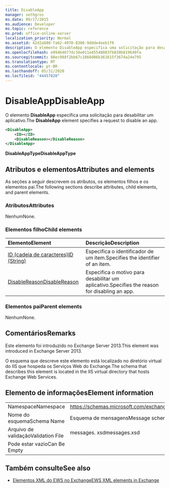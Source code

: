 ```yaml
---
title: DisableApp
manager: sethgros
ms.date: 09/17/2015
ms.audience: Developer
ms.topic: reference
ms.prod: office-online-server
localization_priority: Normal
ms.assetid: 42d2a888-fa62-4970-8306-9ddde4eeb1f0
description: O elemento DisableApp especifica uma solicitação para desabilitar um aplicativo.
ms.openlocfilehash: e99464677dc34e011e45548083fb830b819649fa
ms.sourcegitcommit: 88ec988f2bb67c1866d06b361615f3674a24e795
ms.translationtype: MT
ms.contentlocale: pt-BR
ms.lasthandoff: 05/31/2020
ms.locfileid: "44457820"
---
```

# <a name="disableapp"></a><span data-ttu-id="27c37-103">DisableApp</span><span class="sxs-lookup"><span data-stu-id="27c37-103">DisableApp</span></span>

<span data-ttu-id="27c37-104">O elemento **DisableApp** especifica uma solicitação para desabilitar um aplicativo.</span><span class="sxs-lookup"><span data-stu-id="27c37-104">The **DisableApp** element specifies a request to disable an app.</span></span> 
  
```XML
<DisableApp>
    <ID></ID>
    <DisableReason></DisableReason>
</DisableApp>
```

 <span data-ttu-id="27c37-105">**DisableAppType**</span><span class="sxs-lookup"><span data-stu-id="27c37-105">**DisableAppType**</span></span>
## <a name="attributes-and-elements"></a><span data-ttu-id="27c37-106">Atributos e elementos</span><span class="sxs-lookup"><span data-stu-id="27c37-106">Attributes and elements</span></span>

<span data-ttu-id="27c37-107">As seções a seguir descrevem os atributos, os elementos filhos e os elementos pai.</span><span class="sxs-lookup"><span data-stu-id="27c37-107">The following sections describe attributes, child elements, and parent elements.</span></span>
  
### <a name="attributes"></a><span data-ttu-id="27c37-108">Atributos</span><span class="sxs-lookup"><span data-stu-id="27c37-108">Attributes</span></span>

<span data-ttu-id="27c37-109">Nenhum</span><span class="sxs-lookup"><span data-stu-id="27c37-109">None.</span></span>
  
### <a name="child-elements"></a><span data-ttu-id="27c37-110">Elementos filho</span><span class="sxs-lookup"><span data-stu-id="27c37-110">Child elements</span></span>

|<span data-ttu-id="27c37-111">**Elemento**</span><span class="sxs-lookup"><span data-stu-id="27c37-111">**Element**</span></span>|<span data-ttu-id="27c37-112">**Descrição**</span><span class="sxs-lookup"><span data-stu-id="27c37-112">**Description**</span></span>|
|:-----|:-----|
|[<span data-ttu-id="27c37-113">ID (cadeia de caracteres)</span><span class="sxs-lookup"><span data-stu-id="27c37-113">ID (String)</span></span>](id-string.md) <br/> |<span data-ttu-id="27c37-114">Especifica o identificador de um item.</span><span class="sxs-lookup"><span data-stu-id="27c37-114">Specifies the identifier of an item.</span></span>  <br/> |
|[<span data-ttu-id="27c37-115">DisableReason</span><span class="sxs-lookup"><span data-stu-id="27c37-115">DisableReason</span></span>](disablereason.md) <br/> |<span data-ttu-id="27c37-116">Especifica o motivo para desabilitar um aplicativo.</span><span class="sxs-lookup"><span data-stu-id="27c37-116">Specifies the reason for disabling an app.</span></span>  <br/> |
   
### <a name="parent-elements"></a><span data-ttu-id="27c37-117">Elementos pai</span><span class="sxs-lookup"><span data-stu-id="27c37-117">Parent elements</span></span>

<span data-ttu-id="27c37-118">Nenhum</span><span class="sxs-lookup"><span data-stu-id="27c37-118">None.</span></span>
  
## <a name="remarks"></a><span data-ttu-id="27c37-119">Comentários</span><span class="sxs-lookup"><span data-stu-id="27c37-119">Remarks</span></span>

<span data-ttu-id="27c37-120">Este elemento foi introduzido no Exchange Server 2013.</span><span class="sxs-lookup"><span data-stu-id="27c37-120">This element was introduced in Exchange Server 2013.</span></span>
  
<span data-ttu-id="27c37-121">O esquema que descreve este elemento está localizado no diretório virtual do IIS que hospeda os Serviços Web do Exchange.</span><span class="sxs-lookup"><span data-stu-id="27c37-121">The schema that describes this element is located in the IIS virtual directory that hosts Exchange Web Services.</span></span>
  
## <a name="element-information"></a><span data-ttu-id="27c37-122">Elemento de informações</span><span class="sxs-lookup"><span data-stu-id="27c37-122">Element information</span></span>

|||
|:-----|:-----|
|<span data-ttu-id="27c37-123">Namespace</span><span class="sxs-lookup"><span data-stu-id="27c37-123">Namespace</span></span>  <br/> |https://schemas.microsoft.com/exchange/services/2006/messages  <br/> |
|<span data-ttu-id="27c37-124">Nome do esquema</span><span class="sxs-lookup"><span data-stu-id="27c37-124">Schema Name</span></span>  <br/> |<span data-ttu-id="27c37-125">Esquema de mensagens</span><span class="sxs-lookup"><span data-stu-id="27c37-125">Message schema</span></span>  <br/> |
|<span data-ttu-id="27c37-126">Arquivo de validação</span><span class="sxs-lookup"><span data-stu-id="27c37-126">Validation File</span></span>  <br/> |<span data-ttu-id="27c37-127">messages. xsd</span><span class="sxs-lookup"><span data-stu-id="27c37-127">messages.xsd</span></span>  <br/> |
|<span data-ttu-id="27c37-128">Pode estar vazio</span><span class="sxs-lookup"><span data-stu-id="27c37-128">Can Be Empty</span></span>  <br/> ||
   
## <a name="see-also"></a><span data-ttu-id="27c37-129">Também consulte</span><span class="sxs-lookup"><span data-stu-id="27c37-129">See also</span></span>

- [<span data-ttu-id="27c37-130">Elementos XML do EWS no Exchange</span><span class="sxs-lookup"><span data-stu-id="27c37-130">EWS XML elements in Exchange</span></span>](ews-xml-elements-in-exchange.md)

